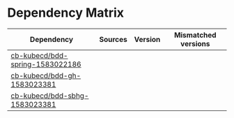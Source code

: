 # Dependency Matrix

Dependency | Sources | Version | Mismatched versions
---------- | ------- | ------- | -------------------
[cb-kubecd/bdd-spring-1583022186](https://github.com/cb-kubecd/bdd-spring-1583022186.git) |  | []() | 
[cb-kubecd/bdd-gh-1583023381](https://github.com/cb-kubecd/bdd-gh-1583023381.git) |  | []() | 
[cb-kubecd/bdd-sbhg-1583023381](https://github.com/cb-kubecd/bdd-sbhg-1583023381.git) |  | []() | 
